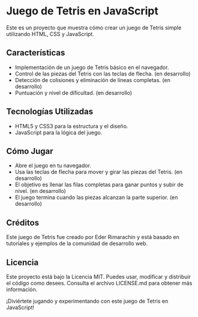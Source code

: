 # Juego de Tetris en JavaScript

Este es un proyecto que muestra cómo crear un juego de Tetris simple utilizando HTML, CSS y JavaScript.


## Características

- Implementación de un juego de Tetris básico en el navegador.
- Control de las piezas del Tetris con las teclas de flecha. (en desarrollo)
- Detección de colisiones y eliminación de líneas completas. (en desarrollo)
- Puntuación y nivel de dificultad. (en desarrollo)

## Tecnologías Utilizadas

- HTML5 y CSS3 para la estructura y el diseño.
- JavaScript para la lógica del juego.

## Cómo Jugar

- Abre el juego en tu navegador.
- Usa las teclas de flecha para mover y girar las piezas del Tetris. (en desarrollo)
- El objetivo es llenar las filas completas para ganar puntos y subir de nivel. (en desarrollo)
- El juego termina cuando las piezas alcanzan la parte superior. (en desarrollo)


## Créditos

Este juego de Tetris fue creado por Eder Rimarachin y está basado en tutoriales y ejemplos de la comunidad de desarrollo web.

## Licencia

Este proyecto está bajo la Licencia MIT. Puedes usar, modificar y distribuir el código como desees. Consulta el archivo LICENSE.md para obtener más información.

¡Diviértete jugando y experimentando con este juego de Tetris en JavaScript!
